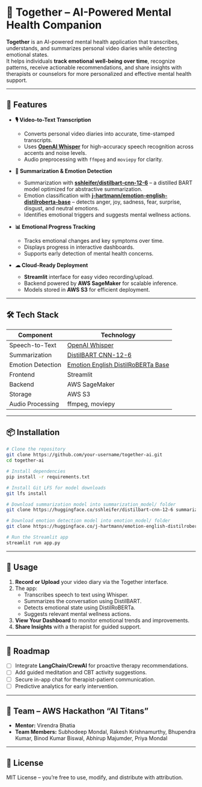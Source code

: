 # 🧠 Together – AI-Powered Mental Health Companion

**Together** is an AI-powered mental health application that transcribes, understands, and summarizes personal video diaries while detecting emotional states.  
It helps individuals **track emotional well-being over time**, recognize patterns, receive actionable recommendations, and share insights with therapists or counselors for more personalized and effective mental health support.

---

## 🚀 Features

- **🎙 Video-to-Text Transcription**  
  - Converts personal video diaries into accurate, time-stamped transcripts.  
  - Uses **[OpenAI Whisper](https://github.com/openai/whisper)** for high-accuracy speech recognition across accents and noise levels.  
  - Audio preprocessing with `ffmpeg` and `moviepy` for clarity.  

- **📝 Summarization & Emotion Detection**  
  - Summarization with **[sshleifer/distilbart-cnn-12-6](https://huggingface.co/sshleifer/distilbart-cnn-12-6)** – a distilled BART model optimized for abstractive summarization.  
  - Emotion classification with **[j-hartmann/emotion-english-distilroberta-base](https://huggingface.co/j-hartmann/emotion-english-distilroberta-base)** – detects anger, joy, sadness, fear, surprise, disgust, and neutral emotions.  
  - Identifies emotional triggers and suggests mental wellness actions.

- **📊 Emotional Progress Tracking**  
  - Tracks emotional changes and key symptoms over time.  
  - Displays progress in interactive dashboards.  
  - Supports early detection of mental health concerns.

- **☁ Cloud-Ready Deployment**  
  - **Streamlit** interface for easy video recording/upload.  
  - Backend powered by **AWS SageMaker** for scalable inference.  
  - Models stored in **AWS S3** for efficient deployment.

---

## 🛠 Tech Stack

| Component           | Technology |
|--------------------|------------|
| Speech-to-Text     | [OpenAI Whisper](https://github.com/openai/whisper) |
| Summarization      | [DistilBART CNN-12-6](https://huggingface.co/sshleifer/distilbart-cnn-12-6) |
| Emotion Detection  | [Emotion English DistilRoBERTa Base](https://huggingface.co/j-hartmann/emotion-english-distilroberta-base) |
| Frontend           | Streamlit |
| Backend            | AWS SageMaker |
| Storage            | AWS S3 |
| Audio Processing   | ffmpeg, moviepy |

---

## 📦 Installation

```bash
# Clone the repository
git clone https://github.com/your-username/together-ai.git
cd together-ai

# Install dependencies
pip install -r requirements.txt

# Install Git LFS for model downloads
git lfs install

# Download summarization model into summarization_model/ folder
git clone https://huggingface.co/sshleifer/distilbart-cnn-12-6 summarization_model

# Download emotion detection model into emotion_model/ folder
git clone https://huggingface.co/j-hartmann/emotion-english-distilroberta-base emotion_model

# Run the Streamlit app
streamlit run app.py
```

---

## 📌 Usage

1. **Record or Upload** your video diary via the Together interface.  
2. The app:
   - Transcribes speech to text using Whisper.
   - Summarizes the conversation using DistilBART.
   - Detects emotional state using DistilRoBERTa.
   - Suggests relevant mental wellness actions.  
3. **View Your Dashboard** to monitor emotional trends and improvements.  
4. **Share Insights** with a therapist for guided support.

---

## 📅 Roadmap

- [ ] Integrate **LangChain/CrewAI** for proactive therapy recommendations.  
- [ ] Add guided meditation and CBT activity suggestions.  
- [ ] Secure in-app chat for therapist-patient communication.  
- [ ] Predictive analytics for early intervention.

---

## 👥 Team – AWS Hackathon “AI Titans”

- **Mentor:** Virendra Bhatia  
- **Team Members:** Subhodeep Mondal, Rakesh Krishnamurthy, Bhupendra Kumar, Binod Kumar Biswal, Abhirup Majumder, Priya Mondal

---

## 📜 License
MIT License – you’re free to use, modify, and distribute with attribution.
